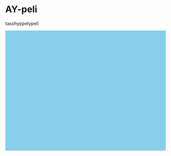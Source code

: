 # AY-peli
tasohyppelypeli


<!DOCTYPE html>
<html lang="en">
<head>
    <meta charset="UTF-8">
    <meta name="viewport" content="width=device-width, initial-scale=1.0">
    <title>Pääseekö ahtaaja Turja Lehtosten ohi?</title>
    <style>
        canvas {
            display: block;
            margin: 0 auto;
            background-color: #87CEEB;
        }
    </style>
</head>
<body>
    <canvas id="gameCanvas" width="800" height="600"></canvas>
    <script>
        const canvas = document.getElementById('gameCanvas');
        const ctx = canvas.getContext('2d');

        const SCREEN_WIDTH = canvas.width;
        const SCREEN_HEIGHT = canvas.height;
        const PLAYER_SIZE = 50;
        const OBSTACLE_WIDTH = 50;
        const OBSTACLE_HEIGHT = 50;
        const OBSTACLE_SPEED = 5;
        const GOAL_WIDTH = 100;  // Maalin leveys
        const GOAL_HEIGHT = 100;  // Maalin korkeus
        const FONT_SIZE = 36;
        const GAME_DURATION = 60;  // Pelin kesto sekunneissa

        const playerImg = new Image();
        playerImg.src = 'player.png';
        const obstacleImg = new Image();
        obstacleImg.src = 'obstacle.png';
        const goalImg = new Image();
        goalImg.src = 'goal.png';

        class Player {
            constructor() {
                this.width = PLAYER_SIZE;
                this.height = PLAYER_SIZE;
                this.x = 50;
                this.y = SCREEN_HEIGHT / 2 - this.height / 2;
                this.dy = 5;
                this.image = playerImg;
            }

            draw() {
                ctx.drawImage(this.image, this.x, this.y, this.width, this.height);
            }

            update() {
                if (keys['ArrowUp'] && this.y > 0) {
                    this.y -= this.dy;
                }
                if (keys['ArrowDown'] && this.y < SCREEN_HEIGHT - this.height) {
                    this.y += this.dy;
                }
            }
        }

        class Obstacle {
            constructor(x, y) {
                this.width = OBSTACLE_WIDTH;
                this.height = OBSTACLE_HEIGHT;
                this.x = x;
                this.y = y;
                this.dx = OBSTACLE_SPEED;
                this.image = obstacleImg;
            }

            draw() {
                ctx.drawImage(this.image, this.x, this.y, this.width, this.height);
            }

            update() {
                this.x -= this.dx;
                if (this.x + this.width < 0) {
                    this.x = SCREEN_WIDTH;
                    this.y = Math.random() * (SCREEN_HEIGHT - this.height);
                }
            }
        }

        class Goal {
            constructor() {
                this.width = GOAL_WIDTH;
                this.height = GOAL_HEIGHT;
                this.x = SCREEN_WIDTH - this.width - 20;
                this.y = SCREEN_HEIGHT / 2 - this.height / 2;
                this.image = goalImg;
            }

            draw() {
                ctx.drawImage(this.image, this.x, this.y, this.width, this.height);
            }
        }

        let player = new Player();
        let obstacles = [];
        for (let i = 0; i < 5; i++) {
            let x = Math.random() * (SCREEN_WIDTH - OBSTACLE_WIDTH) + SCREEN_WIDTH;
            let y = Math.random() * (SCREEN_HEIGHT - OBSTACLE_HEIGHT);
            obstacles.push(new Obstacle(x, y));
        }
        let goal = new Goal();

        let keys = {};
        let startTime = Date.now();
        let gameEnded = false;

        window.addEventListener('keydown', function (e) {
            keys[e.key] = true;
        });

        window.addEventListener('keyup', function (e) {
            keys[e.key] = false;
        });

        function collisionDetection(player, obstacle) {
            return player.x < obstacle.x + obstacle.width &&
                   player.x + player.width > obstacle.x &&
                   player.y < obstacle.y + obstacle.height &&
                   player.y + player.height > obstacle.y;
        }

        function gameLoop() {
            if (gameEnded) return;

            ctx.clearRect(0, 0, SCREEN_WIDTH, SCREEN_HEIGHT);

            player.update();
            player.draw();

            obstacles.forEach(obstacle => {
                obstacle.update();
                obstacle.draw();

                if (collisionDetection(player, obstacle)) {
                    alert('Game Over');
                    gameEnded = true;
                    return;
                }
            });

            if (collisionDetection(player, goal)) {
                alert('You Win!');
                gameEnded = true;
                return;
            }

            let elapsedTime = (Date.now() - startTime) / 1000;
            if (elapsedTime >= GAME_DURATION) {
                alert('You Win!');
                gameEnded = true;
                return;
            }

            goal.draw();

            ctx.fillStyle = 'black';
            ctx.font = `${FONT_SIZE}px Arial`;
            ctx.fillText('Pääseekö ahtaaja Turja Lehtosten ohi?', 50, 50);

            requestAnimationFrame(gameLoop);
        }

        gameLoop();
    </script>
</body>
</html>
